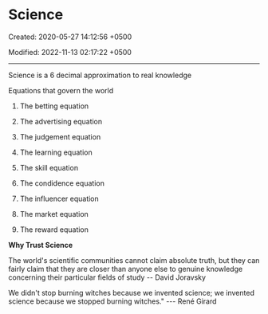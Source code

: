 # Science

Created: 2020-05-27 14:12:56 +0500

Modified: 2022-11-13 02:17:22 +0500

---

Science is a 6 decimal approximation to real knowledge



Equations that govern the world

1.  The betting equation

2.  The advertising equation

3.  The judgement equation

4.  The learning equation

5.  The skill equation

6.  The condidence equation

7.  The influencer equation

8.  The market equation

9.  The reward equation



**Why Trust Science**

The world's scientific communities cannot claim absolute truth, but they can fairly claim that they are closer than anyone else to genuine knowledge concerning their particular fields of study -- David Joravsky



We didn't stop burning witches because we invented science; we invented science because we stopped burning witches." --- René Girard
